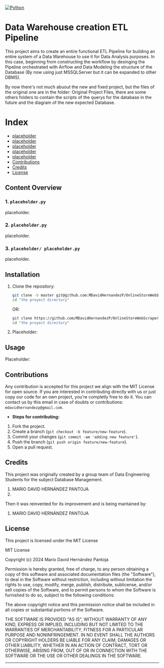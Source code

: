 [![Python](https://img.shields.io/badge/python-3.12.1-red.svg)](https://www.python.org/)

# Data Warehouse creation ETL Pipeline

This project aims to create an entire functional ETL Pipeline for building an entire system of a Data Warehouse to use it for Data Analysis purposes. In this case, beginning from constructing the workflow by desinging the Pipeline orchestrated with Airflow and Data Modeling the structure of the Database (By now using just MSSQLServer but it can be expanded to other DBMS).

By now there's not much abuout the new and fixed project, but the files of the original one are in the folder: Original Project Files, there are some others folders to contain the scripts of the querys for the database in the future and the diagram of the new expected Database.

# Index
- [placeholder](#placeholder)
- [placeholder](#placeholder)
- [placeholder](#placeholder)
- [placeholder](#placeholder)
- [placeholder](#placeholder)
- [Contributions](#contributions)
- [Credits](#credits)
- [License](#license)

## Content Overview

### 1. `placeholder.py`

placeholder.

### 2. `placeholder.py`

placeholder.

### 3. `placeholder/ placeholder.py`

placeholder.

## Installation

1. Clone the repository:

    ```bash
    git clone -b master git@github.com:MDavidHernandezP/OnlineStoreWebScraperAPI.git
    cd "the proyect directory"
    ```
    
    OR:

    ```bash
    git clone https://github.com/MDavidHernandezP/OnlineStoreWebScraperAPI.git
    cd "the proyect directory"
    ```

2. Placeholder:

## Usage

Placeholder:

## Contributions

Any contribution is accepted for this project we align with the MIT License for open source. If you are interested in contributing directly with us or just copy our code for an own project, you're completly free to do it. You can contact us by this email in case of doubts or contributions: `mdavidhernandezp@gmail.com`.

- **Steps for contributing:**
1. Fork the project.
2. Create a branch (`git checkout -b feature/new-feature`).
3. Commit your changes (`git commit -am 'adding new feature'`).
4. Push the branch (`git push origin feature/new-feature`).
5. Open a pull request.

## Credits

This project was originally created by a group team of Data Engineering Students for the subject Database Management.

1. MARIO DAVID HERNÁNDEZ PANTOJA
2. 

Then it was reinvented for its improvement and is being mantained by:

1. MARIO DAVID HERNÁNDEZ PANTOJA

## License

This project is licensed under the MIT License

MIT License

Copyright (c) 2024 Mario David Hernández Pantoja

Permission is hereby granted, free of charge, to any person obtaining a copy
of this software and associated documentation files (the "Software"), to deal
in the Software without restriction, including without limitation the rights
to use, copy, modify, merge, publish, distribute, sublicense, and/or sell
copies of the Software, and to permit persons to whom the Software is
furnished to do so, subject to the following conditions:

The above copyright notice and this permission notice shall be included in all
copies or substantial portions of the Software.

THE SOFTWARE IS PROVIDED "AS IS", WITHOUT WARRANTY OF ANY KIND, EXPRESS OR
IMPLIED, INCLUDING BUT NOT LIMITED TO THE WARRANTIES OF MERCHANTABILITY,
FITNESS FOR A PARTICULAR PURPOSE AND NONINFRINGEMENT. IN NO EVENT SHALL THE
AUTHORS OR COPYRIGHT HOLDERS BE LIABLE FOR ANY CLAIM, DAMAGES OR OTHER
LIABILITY, WHETHER IN AN ACTION OF CONTRACT, TORT OR OTHERWISE, ARISING FROM,
OUT OF OR IN CONNECTION WITH THE SOFTWARE OR THE USE OR OTHER DEALINGS IN THE
SOFTWARE.

---